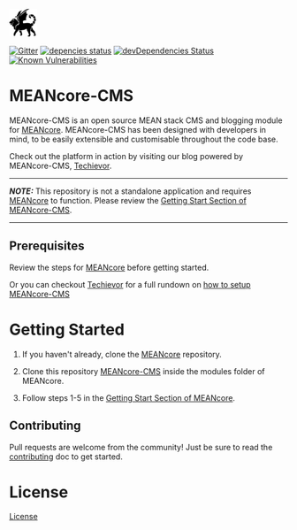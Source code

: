 [![MEANcore-CMS Logo](https://github.com/mrdav30/MEANcore-CMS/blob/meancore-cms/client/assets/images/logo.png)](https://github.com/mrdav30/MEANcore-CMS)

[![Gitter](https://badges.gitter.im/Join%20Chat.svg)](https://gitter.im/MEANcore-CMS/community)
[![depencies status](https://img.shields.io/david/mrdav30/MEANcore-CMS.svg)](https://david-dm.org/mrdav30/MEANcore-CMS)
[![devDependencies Status](https://img.shields.io/david/dev/mrdav30/MEANcore-CMS)](https://david-dm.org/mrdav30/MEANcore-CMS?type=dev)
[![Known Vulnerabilities](https://img.shields.io/snyk/vulnerabilities/github/mrdav30/MEANcore-CMS)](https://snyk.io/test/github/mrdav30/MEANcore-CMS?targetFile=package-child.json)

# MEANcore-CMS

MEANcore-CMS is an open source MEAN stack CMS and blogging module for [MEANcore](https://github.com/mrdav30/MEANcore). MEANcore-CMS has been designed with developers in mind, to be easily extensible and customisable throughout the code base.

Check out the platform in action by visiting our blog powered by MEANcore-CMS, [Techievor](https://techievor.com).

---
**_NOTE:_** This repository is not a standalone application and requires [MEANcore](https://github.com/mrdav30/MEANcore) to function.  Please review the [Getting Start Section of MEANcore-CMS](https://github.com/mrdav30/MEANcore-CMS#getting-started).

---

## Prerequisites
Review the steps for [MEANcore](https://github.com/mrdav30/MEANcore) before getting started.

Or you can checkout [Techievor](https://techievor.com) for a full rundown on [how to setup MEANcore-CMS](https://techievor.com/blog/post/2019/03/05/meancore-cms-mean-stack-cms-blogging-platform)

# Getting Started

1. If you haven't already, clone the [MEANcore](https://github.com/mrdav30/MEANcore) repository.

2. Clone this repository [MEANcore-CMS](https://github.com/mrdav30/MEANcore-CMS) inside the modules folder of MEANcore.

3. Follow steps 1-5 in the [Getting Start Section of MEANcore](https://github.com/mrdav30/MEANcore#getting-started).


## Contributing
Pull requests are welcome from the community! Just be sure to read the [contributing](https://github.com/mrdav30/MEANcore-CMS/blob/meancore-cms/CONTRIBUTING.MD) doc to get started.

# License

[License](https://github.com/mrdav30/MEANcore-CMS/blob/meancore-cms/LICENSE.MD)
